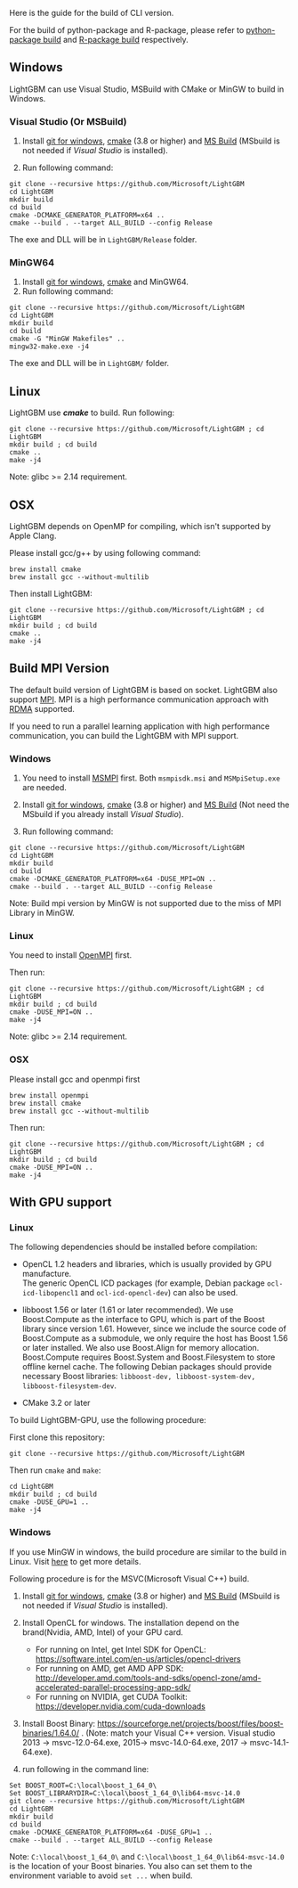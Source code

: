Here is the guide for the build of CLI version.

For the build of python-package and R-package, please refer to [python-package build](https://github.com/Microsoft/LightGBM/tree/master/python-package) and [R-package build](https://github.com/Microsoft/LightGBM/tree/master/R-package) respectively.

## Windows

LightGBM can use Visual Studio, MSBuild with CMake or MinGW to build in Windows.

### Visual Studio (Or MSBuild)

1. Install [git for windows](https://git-scm.com/download/win), [cmake](https://cmake.org/) (3.8 or higher) and [MS Build](https://www.visualstudio.com/downloads/#build-tools-for-visual-studio-2017) (MSbuild is not needed if *Visual Studio* is installed).

2. Run following command:

```
git clone --recursive https://github.com/Microsoft/LightGBM
cd LightGBM
mkdir build
cd build
cmake -DCMAKE_GENERATOR_PLATFORM=x64 ..
cmake --build . --target ALL_BUILD --config Release
```

The exe and DLL will be in ```LightGBM/Release``` folder.

### MinGW64

1. Install [git for windows](https://git-scm.com/download/win), [cmake](https://cmake.org/) and MinGW64.
2. Run following command:
```
git clone --recursive https://github.com/Microsoft/LightGBM
cd LightGBM
mkdir build
cd build
cmake -G "MinGW Makefiles" ..
mingw32-make.exe -j4
```

The exe and DLL will be in ```LightGBM/``` folder.

## Linux

LightGBM use ***cmake*** to build. Run following: 

```
git clone --recursive https://github.com/Microsoft/LightGBM ; cd LightGBM
mkdir build ; cd build
cmake .. 
make -j4
```

Note: glibc >= 2.14 requirement.

## OSX

LightGBM depends on OpenMP for compiling, which isn't supported by Apple Clang.

Please install gcc/g++ by using following command:

```
brew install cmake
brew install gcc --without-multilib
```

Then install LightGBM:
```
git clone --recursive https://github.com/Microsoft/LightGBM ; cd LightGBM
mkdir build ; cd build
cmake .. 
make -j4 
```

## Build MPI Version

The default build version of LightGBM is based on socket. LightGBM also support [MPI](https://en.wikipedia.org/wiki/Message_Passing_Interface). MPI is a high performance communication approach with [RDMA](https://en.wikipedia.org/wiki/Remote_direct_memory_access) supported. 

If you need to run a parallel learning application with high performance communication, you can build the LightGBM with MPI support.

### Windows

1. You need to install [MSMPI](https://www.microsoft.com/en-us/download/details.aspx?id=49926) first. Both ```msmpisdk.msi``` and ```MSMpiSetup.exe``` are needed.

3. Install [git for windows](https://git-scm.com/download/win), [cmake](https://cmake.org/) (3.8 or higher)  and [MS Build](https://www.visualstudio.com/downloads/#build-tools-for-visual-studio-2017) (Not need the MSbuild if you already install *Visual Studio*).

3. Run following command:

```
git clone --recursive https://github.com/Microsoft/LightGBM
cd LightGBM
mkdir build
cd build
cmake -DCMAKE_GENERATOR_PLATFORM=x64 -DUSE_MPI=ON ..
cmake --build . --target ALL_BUILD --config Release
```

Note: Build mpi version by MinGW is not supported due to the miss of MPI Library in MinGW.

### Linux

You need to install [OpenMPI](https://www.open-mpi.org/) first.

Then run:

```
git clone --recursive https://github.com/Microsoft/LightGBM ; cd LightGBM
mkdir build ; cd build
cmake -DUSE_MPI=ON .. 
make -j4 
```

Note: glibc >= 2.14 requirement.

### OSX

Please install gcc and openmpi first
```
brew install openmpi 
brew install cmake
brew install gcc --without-multilib
```

Then run:
```
git clone --recursive https://github.com/Microsoft/LightGBM ; cd LightGBM
mkdir build ; cd build
cmake -DUSE_MPI=ON .. 
make -j4 
```

## With GPU support

### Linux

The following dependencies should be installed before compilation:

- OpenCL 1.2 headers and libraries, which is usually provided by GPU manufacture.  
  The generic OpenCL ICD packages (for example, Debian package
  `ocl-icd-libopencl1` and `ocl-icd-opencl-dev`) can also be used.

- libboost 1.56 or later (1.61 or later recommended). We use Boost.Compute as
  the interface to GPU, which is part of the Boost library since version 1.61.
  However, since we include the source code of Boost.Compute as a submodule, we
  only require the host has Boost 1.56 or later installed. We also use
  Boost.Align for memory allocation. Boost.Compute requires Boost.System
  and Boost.Filesystem to store offline kernel cache. The following Debian 
  packages should provide necessary Boost libraries: 
  `libboost-dev, libboost-system-dev, libboost-filesystem-dev`.

- CMake 3.2 or later

To build LightGBM-GPU, use the following procedure:

First clone this repository:

```
git clone --recursive https://github.com/Microsoft/LightGBM
```

Then run `cmake` and `make`:

```
cd LightGBM
mkdir build ; cd build
cmake -DUSE_GPU=1 .. 
make -j4 
```

### Windows

If you use MinGW in windows, the build procedure are similar to the build in Linux. Visit [here](https://github.com/Microsoft/LightGBM/blob/master/docs/GPU-Windows.md) to get more details.


Following procedure is for the MSVC(Microsoft Visual C++) build. 

1. Install [git for windows](https://git-scm.com/download/win), [cmake](https://cmake.org/) (3.8 or higher) and [MS Build](https://www.visualstudio.com/downloads/#build-tools-for-visual-studio-2017) (MSbuild is not needed if *Visual Studio* is installed).

2. Install OpenCL for windows. The installation depend on the brand(Nvidia, AMD, Intel) of your GPU card. 

    * For running on Intel, get Intel SDK for OpenCL: https://software.intel.com/en-us/articles/opencl-drivers
    * For running on AMD, get AMD APP SDK: http://developer.amd.com/tools-and-sdks/opencl-zone/amd-accelerated-parallel-processing-app-sdk/
    * For running on NVIDIA, get CUDA Toolkit: https://developer.nvidia.com/cuda-downloads

3. Install Boost Binary: https://sourceforge.net/projects/boost/files/boost-binaries/1.64.0/ .
   (Note: match your Visual C++ version.  Visual studio 2013 -> msvc-12.0-64.exe, 2015-> msvc-14.0-64.exe, 2017 -> msvc-14.1-64.exe). 
3. run following in the command line:
```
Set BOOST_ROOT=C:\local\boost_1_64_0\
Set BOOST_LIBRARYDIR=C:\local\boost_1_64_0\lib64-msvc-14.0
git clone --recursive https://github.com/Microsoft/LightGBM
cd LightGBM
mkdir build
cd build
cmake -DCMAKE_GENERATOR_PLATFORM=x64 -DUSE_GPU=1 ..
cmake --build . --target ALL_BUILD --config Release
```
Note: `C:\local\boost_1_64_0\` and `C:\local\boost_1_64_0\lib64-msvc-14.0` is the location of your Boost binaries. You also can set them to the environment variable to avoid `set ...` when build. 

